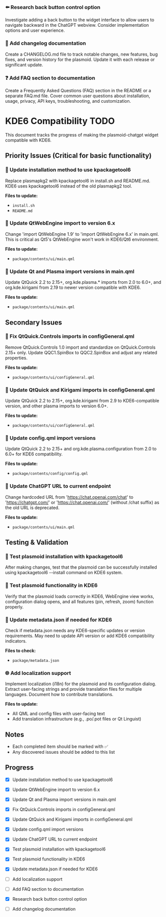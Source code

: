 ### ⬅️ Research back button control option
Investigate adding a back button to the widget interface to allow users to navigate backward in the ChatGPT webview. Consider implementation options and user experience.

### 📝 Add changelog documentation
Create a CHANGELOG.md file to track notable changes, new features, bug fixes, and version history for the plasmoid. Update it with each release or significant update.

### ❓ Add FAQ section to documentation
Create a Frequently Asked Questions (FAQ) section in the README or a separate FAQ.md file. Cover common user questions about installation, usage, privacy, API keys, troubleshooting, and customization.

# KDE6 Compatibility TODO

This document tracks the progress of making the plasmoid-chatgpt widget compatible with KDE6.

## Priority Issues (Critical for basic functionality)

### 🔧 Update installation method to use kpackagetool6
Replace plasmapkg2 with kpackagetool6 in install.sh and README.md. KDE6 uses kpackagetool6 instead of the old plasmapkg2 tool.

**Files to update:**
- `install.sh`
- `README.md`

### 🔧 Update QtWebEngine import to version 6.x
Change 'import QtWebEngine 1.9' to 'import QtWebEngine 6.x' in main.qml. This is critical as Qt5's QtWebEngine won't work in KDE6/Qt6 environment.

**Files to update:**
- `package/contents/ui/main.qml`

### 🔧 Update Qt and Plasma import versions in main.qml
Update QtQuick 2.2 to 2.15+, org.kde.plasma.* imports from 2.0 to 6.0+, and org.kde.kirigami from 2.19 to newer version compatible with KDE6.

**Files to update:**
- `package/contents/ui/main.qml`

## Secondary Issues

### 🔧 Fix QtQuick.Controls imports in configGeneral.qml
Remove QtQuick.Controls 1.0 import and standardize on QtQuick.Controls 2.15+ only. Update QQC1.SpinBox to QQC2.SpinBox and adjust any related properties.

**Files to update:**
- `package/contents/ui/configGeneral.qml`

### 🔧 Update QtQuick and Kirigami imports in configGeneral.qml
Update QtQuick 2.2 to 2.15+, org.kde.kirigami from 2.9 to KDE6-compatible version, and other plasma imports to version 6.0+.

**Files to update:**
- `package/contents/ui/configGeneral.qml`

### 🔧 Update config.qml import versions
Update QtQuick 2.2 to 2.15+ and org.kde.plasma.configuration from 2.0 to 6.0+ for KDE6 compatibility.

**Files to update:**
- `package/contents/config/config.qml`

### 🔧 Update ChatGPT URL to current endpoint
Change hardcoded URL from 'https://chat.openai.com/chat' to 'https://chatgpt.com/' or 'https://chat.openai.com/' (without /chat suffix) as the old URL is deprecated.

**Files to update:**
- `package/contents/ui/main.qml`

## Testing & Validation

### 🧪 Test plasmoid installation with kpackagetool6
After making changes, test that the plasmoid can be successfully installed using kpackagetool6 --install command on KDE6 system.

### 🧪 Test plasmoid functionality in KDE6
Verify that the plasmoid loads correctly in KDE6, WebEngine view works, configuration dialog opens, and all features (pin, refresh, zoom) function properly.

### 🧪 Update metadata.json if needed for KDE6
Check if metadata.json needs any KDE6-specific updates or version requirements. May need to update API version or add KDE6 compatibility indicators.

**Files to check:**
- `package/metadata.json`


### 🌐 Add localization support
Implement localization (i18n) for the plasmoid and its configuration dialog. Extract user-facing strings and provide translation files for multiple languages. Document how to contribute translations.

**Files to update:**
- All QML and config files with user-facing text
- Add translation infrastructure (e.g., .po/.pot files or Qt Linguist)

## Notes

- Each completed item should be marked with ✅
- Any discovered issues should be added to this list



## Progress

- [x] Update installation method to use kpackagetool6
- [x] Update QtWebEngine import to version 6.x
- [x] Update Qt and Plasma import versions in main.qml
- [x] Fix QtQuick.Controls imports in configGeneral.qml
- [x] Update QtQuick and Kirigami imports in configGeneral.qml
- [x] Update config.qml import versions
- [x] Update ChatGPT URL to current endpoint
- [x] Test plasmoid installation with kpackagetool6
- [x] Test plasmoid functionality in KDE6
- [x] Update metadata.json if needed for KDE6
- [ ] Add localization support
- [ ] Add FAQ section to documentation
- [x] Research back button control option
- [ ] Add changelog documentation

